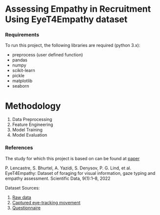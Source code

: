 # Assessing Empathy in Recruitment Using EyeT4Empathy dataset

### Requirements
To run this project,  the following libraries are required (python 3.x):

* preprocess (user defined function)
* pandas
* numpy
* scikit-learn
* pickle
* matplotlib
* seaborn


# Methodology

1. Data Preprocessing
2. Feature Engineering
3. Model Training
4. Model Evaluation

### References

The study for which this project is based on can be found at [paper](https://www.nature.com/articles/s41597-022-01862-w#Bib1) 

P. Lencastre, S. Bhurtel, A. Yazidi, S. Denysov, P. G. Lind, et al. EyeT4Empathy: Dataset of foraging for visual information, gaze typing and empathy assessment. Scientific Data, 9(1):1–8, 2022

Dataset Sources:
1. [Raw data](https://doi.org/10.6084/m9.figshare.19209714.v1)
2. [Captured eye-tracking movement](https://doi.org/10.6084/m9.figshare.19729636.v2)
3. [Questionnaire](https://doi.org/10.6084/m9.figshare.19657323.v2)


